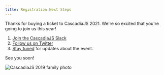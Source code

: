```yaml
---
title: Registration Next Steps
---
```

Thanks for buying a ticket to CascadiaJS 2021. We're so excited that you're going to join us this year!

1. [Join the CascadiaJS Slack](https://join.slack.com/t/cascadiajs/shared_invite/zt-rdebpq77-bBqGufxZsn24kSCyrY3ipQ)
1. [Follow us on Twitter](https://twitter.com/CascadiaJS)
1. [Stay tuned](http://eepurl.com/dPmCkT) for updates about the event.

See you soon!

![CascadiaJS 2019 family photo](/images/cjs19-family.jpg)
